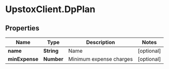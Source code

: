 # UpstoxClient.DpPlan

## Properties
Name | Type | Description | Notes
------------ | ------------- | ------------- | -------------
**name** | **String** | Name | [optional] 
**minExpense** | **Number** | Minimum expense charges | [optional] 
